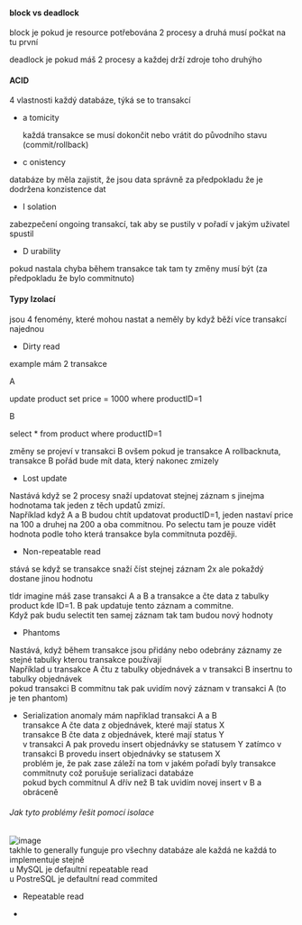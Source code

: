 #### block vs deadlock
block je pokud je resource potřebována 2 procesy a druhá musí počkat na tu první

deadlock je pokud máš 2 procesy a každej drží zdroje toho druhýho

#### ACID

4 vlastnosti každý databáze, týká se to transakcí
- a tomicity

  každá transakce se musí dokončit nebo vrátit do původního stavu (commit/rollback)
- c onistency

databáze by měla zajistit, že jsou data správně za předpokladu že je dodržena konzistence dat
- I solation

zabezpečení ongoing transakcí, tak aby se pustily v pořadí v jakým uživatel spustil
- D urability

pokud nastala chyba během transakce tak tam ty změny musí být (za předpokladu že bylo commitnuto)


#### Typy Izolací
jsou 4 fenomény, které mohou nastat a neměly by když běží více transakcí najednou

- Dirty read

example
mám 2 transakce

A

update product set price = 1000 where productID=1

B

select * from product where productID=1

změny se projeví v transakci B ovšem pokud je transakce A rollbacknuta, transakce B pořád bude mít data, který nakonec zmizely

- Lost update

Nastává když se 2 procesy snaží updatovat stejnej záznam s jinejma hodnotama tak jeden z těch updatů zmizí. </br> Například když A a B budou chtít updatovat productID=1, jeden nastaví price na 100 a druhej na 200 a oba commitnou. Po selectu tam je pouze vidět hodnota podle toho která transakce byla commitnuta později.
- Non-repeatable read

stává se když se transakce snaží číst stejnej záznam 2x ale pokaždý dostane jinou hodnotu

tldr imagine máš zase transakci A a B a transakce a čte data z tabulky product kde ID=1. B pak updatuje tento záznam a commitne. </br> Když pak budu selectit ten samej záznam tak tam budou nový hodnoty
- Phantoms

Nastává, když během transakce jsou přidány nebo odebrány záznamy ze stejné tabulky kterou transakce používají </br>
Například u transakce A čtu z tabulky objednávek a v transakci B insertnu to tabulky objednávek </br>
pokud transakci B commitnu tak pak uvidím nový záznam v transakci A (to je ten phantom)
- Serialization anomaly
mám například transakci A a B </br>
transakce A čte data z objednávek, které mají status X </br>
transakce B čte data z objednávek, které mají status Y </br>
v transakci A pak provedu insert objednávky se statusem Y zatímco v transakci B provedu insert objednávky se statusem X </br>
problém je, že pak zase záleží na tom v jakém pořadí byly transakce commitnuty což porušuje serializaci databáze </br>
pokud bych commitnul A dřív než B tak uvidím novej insert v B a obráceně

###### Jak tyto problémy řešit pomocí isolace

![image](https://github.com/user-attachments/assets/df9692be-776b-4e39-a72f-1367b66bb7c3) </br>
takhle to generally funguje pro všechny databáze ale každá ne každá to implementuje stejně </br>
u MySQL je defaultní repeatable read </br>
u PostreSQL je defaultní read commited

- Repeatable read


- 
